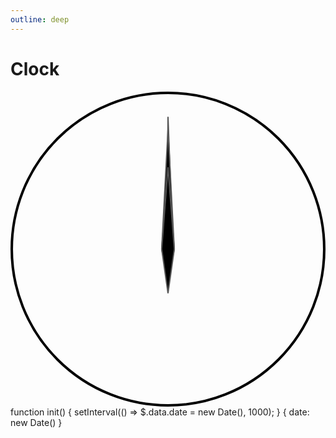 ```yaml
---
outline: deep
---
```


# Clock

<g-composer>
  <svg viewBox="0 0 250 250" g-on:init="init">
    <circle cx="125" cy="125" r="124" stroke="#000" stroke-width="2" fill="none"/>
    <defs g-for="n of 60">
      <line g-bind:x1="$.polar2cartesian(125, 125, n % 5 ? 115 : 110, n * 6).x"
            g-bind:y1="$.polar2cartesian(125, 125, n % 5 ? 115 : 110, n * 6).y"
            g-bind:x2="$.polar2cartesian(125, 125, 120, n * 6).x"
            g-bind:y2="$.polar2cartesian(125, 125, 120, n * 6).y"
            g-bind:stroke-width="n % 5 ? 1 : 2"
            stroke="#000"
      />
    </defs> 
    <defs g-for="n of 12">
      <text g-bind:x="$.polar2cartesian(125, 127, 95, (n + 1) * 30).x"
            g-bind:y="$.polar2cartesian(125, 127, 95, (n + 1) * 30).y"
            g-content="n + 1"
            font-size="18"
            font-family="sans-serif"
            alignment-baseline="middle"
            text-anchor="middle"></text>
    </defs>
    <g fill="#000" stroke="#555" stroke-width="1">
      <polygon g-bind:transform="$$.rotate(date.getSeconds() * 6, 125, 125)" 
               points="125,20,129,125,125,145,124,125"/>
      <polygon g-bind:transform="$$.rotate(date.getMinutes() * 6, 125, 125)"
               points="125,30,130,125,125,150,120,125"/>
      <polygon g-bind:transform="$$.rotate((date.getHours() % 12 * 30) + (date.getMinutes() * 0.5), 125, 125)"
               points="125,60,130,125,125,160,120,125"/>
    </g>
  </svg>
  <g-script type="plugin" src="http://localhost:63342/graphane/src/plugins/shapes.js"></g-script>
  <g-script type="methods">
    function init() {
      setInterval(() => $.data.date = new Date(), 1000);
    }
  </g-script>
  <g-script type="data">{
    date: new Date()
  }</g-script>
</g-composer>
